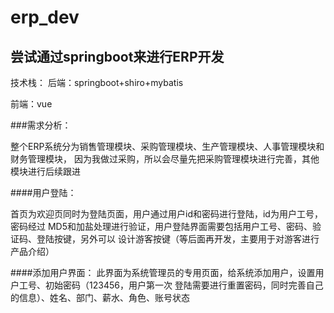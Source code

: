 # erp_dev

## 尝试通过springboot来进行ERP开发
技术栈：
后端：springboot+shiro+mybatis

前端：vue


###需求分析：

整个ERP系统分为销售管理模块、采购管理模块、生产管理模块、人事管理模块和财务管理模块，
因为我做过采购，所以会尽量先把采购管理模块进行完善，其他模块进行后续跟进

####用户登陆：

首页为欢迎页同时为登陆页面，用户通过用户id和密码进行登陆，id为用户工号，密码经过
MD5和加盐处理进行验证，用户登陆界面需要包括用户工号、密码、验证码、登陆按键，另外可以
设计游客按键（等后面再开发，主要用于对游客进行产品介绍）

####添加用户界面：
此界面为系统管理员的专用页面，给系统添加用户，设置用户工号、初始密码（123456，用户第一次
登陆需要进行重置密码，同时完善自己的信息）、姓名、部门、薪水、角色、账号状态

